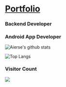 # [Portfolio](https://accessible-supernova-c7a.notion.site/7146b8d22aee45488825a58f3e2dbe6d)
### Backend Developer
### Android App Developer

![Aierse's github stats](https://github-readme-stats.vercel.app/api?username=Aierse&show_icons=true)

![Top Langs](https://github-readme-stats.vercel.app/api/top-langs/?username=Aierse&layout=demo)
### Visitor Count
![](https://komarev.com/ghpvc/?username=your-github-username&color=brightgreen)
